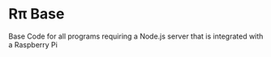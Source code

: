 # Rπ Base
Base Code for all programs requiring a Node.js server that is integrated with a Raspberry Pi